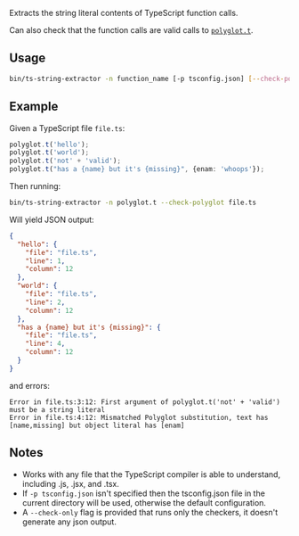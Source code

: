 Extracts the string literal contents of TypeScript function calls.

Can also check that the function calls are valid calls to [`polyglot.t`](https://github.com/airbnb/polyglot.js#translation).

## Usage

```sh
bin/ts-string-extractor -n function_name [-p tsconfig.json] [--check-polyglot] [--check-only] [file ...]
```

## Example

Given a TypeScript file `file.ts`:

```typescript
polyglot.t('hello');
polyglot.t('world');
polyglot.t('not' + 'valid');
polyglot.t("has a {name} but it's {missing}", {enam: 'whoops'});
```

Then running:

```sh
bin/ts-string-extractor -n polyglot.t --check-polyglot file.ts
```

Will yield JSON output:

```json
{
  "hello": {
    "file": "file.ts",
    "line": 1,
    "column": 12
  },
  "world": {
    "file": "file.ts",
    "line": 2,
    "column": 12
  },
  "has a {name} but it's {missing}": {
    "file": "file.ts",
    "line": 4,
    "column": 12
  }
}
```

and errors:

```
Error in file.ts:3:12: First argument of polyglot.t('not' + 'valid') must be a string literal
Error in file.ts:4:12: Mismatched Polyglot substitution, text has [name,missing] but object literal has [enam]
```

## Notes

- Works with any file that the TypeScript compiler is able to understand, including .js, .jsx, and .tsx.
- If `-p tsconfig.json` isn't specified then the tsconfig.json file in the current directory will be used, otherwise the default configuration.
- A `--check-only` flag is provided that runs only the checkers, it doesn't generate any json output.
